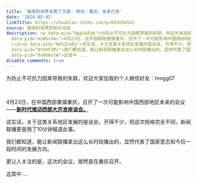 ```yaml
---
title: '猫哥的视界发表了文章: 原创：重庆，未来已来'
date: '2024-05-02'
linkTitle: https://zhuanlan.zhihu.com/p/695694541
source: 猫哥的视界的知乎动态
description: <p data-pid="DppS4Fqk">为防止不可抗力因素导致的失联，欢迎大家加我的个人微信好友：hmgg07</p><p class="ztext-empty-paragraph"><br></p><p
  data-pid="miWSv9ac">4月23日，在中国西部重镇重庆，召开了一次可能影响中国西部地区未来的会议——<b><u>新时代推动西部大开发座谈会。</u></b><br>
  </p><p data-pid="Ne52CwDy">说实话，关于这类关系地区发展的座谈会，开得不少，但这次规格完全不同，新闻联播更是用了10分钟报道此事。</p><p
  data-pid="OtdHFZMi">我们都知道，能让新闻联播拿出这么长时段播出的，显然代表了国家意志和今后一段时间的发展方向。</p><p data-pid="URsbb2eA">更让人关注的是，这次的会议，居然是在重庆召开。</p><p
  data-pid="9vMnWxtW">这其中 ...
disable_comments: true
---
```

<p data-pid="DppS4Fqk">为防止不可抗力因素导致的失联，欢迎大家加我的个人微信好友：hmgg07</p><p class="ztext-empty-paragraph"><br></p><p data-pid="miWSv9ac">4月23日，在中国西部重镇重庆，召开了一次可能影响中国西部地区未来的会议——<b><u>新时代推动西部大开发座谈会。</u></b><br> </p><p data-pid="Ne52CwDy">说实话，关于这类关系地区发展的座谈会，开得不少，但这次规格完全不同，新闻联播更是用了10分钟报道此事。</p><p data-pid="OtdHFZMi">我们都知道，能让新闻联播拿出这么长时段播出的，显然代表了国家意志和今后一段时间的发展方向。</p><p data-pid="URsbb2eA">更让人关注的是，这次的会议，居然是在重庆召开。</p><p data-pid="9vMnWxtW">这其中 ...